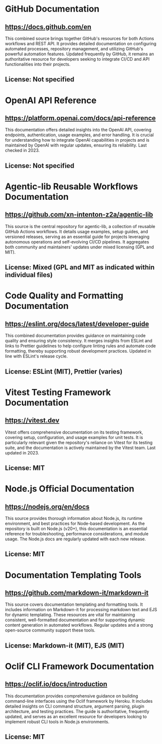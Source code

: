 # GitHub Documentation
## https://docs.github.com/en
This combined source brings together GitHub's resources for both Actions workflows and REST API. It provides detailed documentation on configuring automated processes, repository management, and utilizing GitHub's powerful automation features. Updated frequently by GitHub, it remains an authoritative resource for developers seeking to integrate CI/CD and API functionalities into their projects.
## License: Not specified

# OpenAI API Reference
## https://platform.openai.com/docs/api-reference
This documentation offers detailed insights into the OpenAI API, covering endpoints, authentication, usage examples, and error handling. It is crucial for understanding how to integrate OpenAI capabilities in projects and is maintained by OpenAI with regular updates, ensuring its reliability. Last checked in 2023.
## License: Not specified

# Agentic-lib Reusable Workflows Documentation
## https://github.com/xn-intenton-z2a/agentic-lib
This source is the central repository for agentic-lib, a collection of reusable GitHub Actions workflows. It details usage examples, setup guides, and versioned releases, serving as an essential guide for projects leveraging autonomous operations and self-evolving CI/CD pipelines. It aggregates both community and maintainers' updates under mixed licensing (GPL and MIT).
## License: Mixed (GPL and MIT as indicated within individual files)

# Code Quality and Formatting Documentation
## https://eslint.org/docs/latest/developer-guide
This combined documentation provides guidance on maintaining code quality and ensuring style consistency. It merges insights from ESLint and links to Prettier guidelines to help configure linting rules and automate code formatting, thereby supporting robust development practices. Updated in line with ESLint's release cycle.
## License: ESLint (MIT), Prettier (varies)

# Vitest Testing Framework Documentation
## https://vitest.dev
Vitest offers comprehensive documentation on its testing framework, covering setup, configuration, and usage examples for unit tests. It is particularly relevant given the repository's reliance on Vitest for its testing suite, and the documentation is actively maintained by the Vitest team. Last updated in 2023.
## License: MIT

# Node.js Official Documentation
## https://nodejs.org/en/docs
This source provides thorough information about Node.js, its runtime environment, and best practices for Node-based development. As the repository is built on Node.js (v20+), this documentation is an essential reference for troubleshooting, performance considerations, and module usage. The Node.js docs are regularly updated with each new release.
## License: MIT

# Documentation Templating Tools
## https://github.com/markdown-it/markdown-it
This source covers documentation templating and formatting tools. It includes information on Markdown-it for processing markdown text and EJS for dynamic templating. These resources are vital for maintaining consistent, well-formatted documentation and for supporting dynamic content generation in automated workflows. Regular updates and a strong open-source community support these tools.
## License: Markdown-it (MIT), EJS (MIT)

# Oclif CLI Framework Documentation
## https://oclif.io/docs/introduction
This documentation provides comprehensive guidance on building command-line interfaces using the Oclif framework by Heroku. It includes detailed insights on CLI command structure, argument parsing, plugin architecture, and testing practices. The guide is authoritative, frequently updated, and serves as an excellent resource for developers looking to implement robust CLI tools in Node.js environments.
## License: MIT